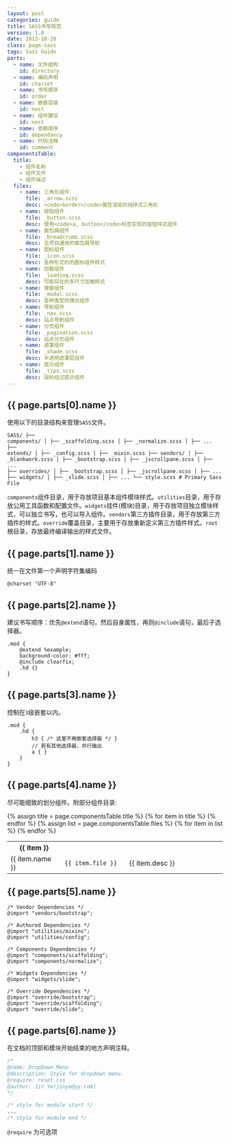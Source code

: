 ```yaml
---
layout: post
categories: guide
title: SASS书写规范
version: 1.0
date: 2013-10-28
class: page-sass
tags: Sass Guide
parts:
  - name: 文件结构
    id: directory
  - name: 编码声明
    id: charset
  - name: 书写顺序
    id: order
  - name: 嵌套层级
    id: nest
  - name: 组件建设
    id: nest
  - name: 依赖顺序
    id: dependancy
  - name: 代码注释
    id: comment
componentsTable:
  title:
    - 组件名称
    - 组件文件
    - 组件描述
  files:
    - name: 三角形组件
      file: _arrow.scss
      desc: <code>border</code>属性渲染的纯样式三角形
    - name: 按钮组件
      file: _button.scss
      desc: 使用<code>a, button</code>标签实现的按钮样式组件
    - name: 面包屑组件
      file: _breadcrumb.scss
      desc: 全项目通用的面包屑导航
    - name: 图标组件
      file: _icon.scss
      desc: 各种形式的的图标组件样式
    - name: 加载组件
      file: _loading.scss
      desc: 可能存在的多尺寸加载样式
    - name: 弹窗组件
      file: _modal.scss
      desc: 各种类型的弹出组件
    - name: 导航组件
      file: _nav.scss
      desc: 站点导航组件
    - name: 分页组件
      file: _pagination.scss
      desc: 站点分页组件
    - name: 遮罩组件
      file: _shade.scss
      desc: 半透明遮罩层组件
    - name: 提示组件
      file: _tips.scss
      desc: 鼠标经过提示组件
---
```


## {{ page.parts[0].name }}

使用以下的目录结构来管理`SASS`文件。
    <pre><code>SASS/
├── components/
│   ├── _scaffolding.scss
│   ├── _normalize.scss
│   ├── ...
├── extends/
│   ├── _config.scss
│   ├── _mixin.scss
├── vendors/
│   ├── _blankwork.scss
│   ├── _bootstrap.scss
│   ├── _jscrollpane.scss
│   ├── ...
├── overrides/
│   ├── _bootstrap.scss
│   ├── _jscrollpane.scss
│   ├── ...
├── widgets/
│   ├── _slide.scss
│   ├── ...
└── style.scss                      # Primary Sass File</code></pre>

`components`组件目录，用于存放项目基本组件模块样式。`utilities`目录，用于存放公用工具函数和配置文件。`widgets`挂件(模块)目录，用于存放项目独立模块样式，可以独立书写，也可以导入组件。`vendors`第三方插件目录，用于存放第三方插件的样式。`override`覆盖目录，主要用于存放重新定义第三方插件样式。`root`根目录，存放最终编译输出的样式文件。</p>

## {{ page.parts[1].name }}

统一在文件第一个声明字符集编码

    @charset "UTF-8"

## {{ page.parts[2].name }}

建议书写顺序：优先`@extend`语句，然后自身属性，再则`@include`语句，最后子选择器。

    .mod {
        @extend %example;
        background-color: #fff;
        @include clearfix;
        .hd {}
    }

## {{ page.parts[3].name }}

控制在<code>3</code>级嵌套以内。

    .mod {
        .hd {
            h3 { /* 这里不再嵌套选择器 */ }
            // 若有其他选择器，并行输出
            a { }
        }
    }


## {{ page.parts[4].name }}

尽可能细致的划分组件。附部分组件目录:

<table class="table table-striped">
    <colgroup>
        <col style="width: 25%"/>
        <col style="width: 30%"/>
        <col style="width: 45%"/>
    </colgroup>
    <tr>
        {% assign title = page.componentsTable.title %}
        {% for item in title %}
            <th>{{ item }}</th>
        {% endfor %}
    </tr>
    {% assign list = page.componentsTable.files %}
    {% for item in list %}
    <tr>
        <td>{{ item.name }}</td>
        <td><code>{{ item.file }}</code></td>
        <td>{{ item.desc }}</td>
    </tr>
    {% endfor %}
</table>

## {{ page.parts[5].name }}

    /* Vendor Dependencies */
    @import "vendors/bootstrap";

    /* Authored Dependencies */
    @import "utilities/mixins";
    @import "utilities/config";

    /* Components Dependencies */
    @import "components/scaffolding";
    @import "components/normalize";

    /* Widgets Dependencies */
    @import "widgets/slide";

    /* Override Dependencies */
    @import "override/bootstrap";
    @import "override/scaffolding";
    @import "override/slide";

## {{ page.parts[6].name }}

在文档的顶部和模块开始结束的地方声明注释。

```css
/*
@name: DropDown Menu
@description: Style for dropdown menu.
@require: reset.css
@author: Jin Ye(jinye@yy.com)
*/

/* style for module start */
...
/* style for module end */
```

`@require` 为可选项
